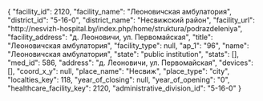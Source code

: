 {
    "facility_id": 2120,
    "facility_name": "Леоновичская амбулатория",
    "district_id": "5-16-0",
    "district_name": "Несвижский район",
    "facility_url": "http:\/\/nesvizh-hospital.by\/index.php\/home\/struktura\/podrazdeleniya",
    "facility_address": "д. Леоновичи, ул. Первомайская",
    "title": "Леоновичская амбулатория",
    "facility_type": null,
    "ap_1": "96",
    "name": "Леоновичская амбулатория",
    "state": "public institution",
    "stats": [],
    "med_id": 586,
    "address": "д. Леоновичи, ул. Первомайская",
    "devices": [],
    "coord_x_y": null,
    "place_name": "Несвиж",
    "place_type": "city",
    "localties_key": 118,
    "year_of_closing": null,
    "year_of_opening": "0",
    "healthcare_facility_key": 2120,
    "administrative_division_id": "5-16-0"
}